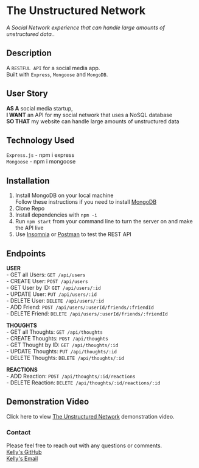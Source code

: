 # The Unstructured Network
*A Social Network experience that can handle large amounts of unstructured data.*.  

## **Description**
A `RESTFUL API` for a social media app.     
Built with `Express`, `Mongoose` and `MongoDB`.    

## **User Story**
**AS A** social media startup,     
**I WANT** an API for my social network that uses a NoSQL database    
**SO THAT** my website can handle large amounts of unstructured data   

## **Technology Used**
  `Express.js` - npm i express   
  `Mongoose` - npm i mongoose    

## **Installation**
  1. Install MongoDB on your local machine   
      Follow these instructions if you need to install [MongoDB](https://www.mongodb.com/docs/manual/installation/)   
  2. Clone Repo   
  3. Install dependencies with `npm -i`   
  4. Run `npm start` from your command line to turn the server on and make the API live   
  5. Use [Insomnia](https://insomnia.rest/) or [Postman](https://www.postman.com/) to test the REST API   

## **Endpoints**
  **USER**   
    - GET all Users: `GET /api/users`   
    - CREATE User: `POST /api/users`   
    - GET User by ID: `GET /api/users/:id`   
    - UPDATE User: `PUT /api/users/:id`   
    - DELETE User: `DELETE /api/users/:id`   
    - ADD Friend: `POST /api/users/:userId/friends/:friendId`   
    - DELETE Friend: `DELETE /api/users/:userId/friends/:friendId`   
  
  **THOUGHTS**   
    - GET all Thoughts: `GET /api/thoughts`   
    - CREATE Thoughts: `POST /api/thoughts`   
    - GET Thought by ID: `GET /api/thoughts/:id`   
    - UPDATE Thoughts: `PUT /api/thoughts/:id`    
    - DELETE Thoughts: `DELETE /api/thoughts/:id`   
    
  **REACTIONS**   
    - ADD Reaction: `POST /api/thoughts/:id/reactions`   
    - DELETE Reaction: `DELETE /api/thoughts/:id/reactions/:id`   
    
 ## **Demonstration Video**
 Click here to view [The Unstructured Network](https://drive.google.com/file/d/1IlZ3Cxf2ZNuP4prmptqKZltzc6jar6yn/view) demonstration video.    
 
 ### **Contact**
 Please feel free to reach out with any questions or comments.    
 [Kelly's GitHub](https://github.com/kdingman)   
 [Kelly's Email](kcdonlan@yahoo.com)
